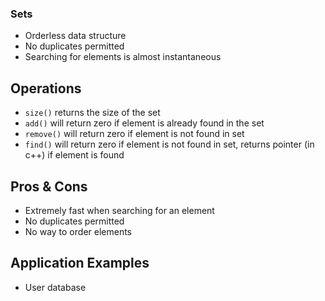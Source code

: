 ### Sets
- Orderless data structure
- No duplicates permitted
- Searching for elements is almost instantaneous

## Operations
- `size()` returns the size of the set
- `add()` will return zero if element is already found in the set
- `remove()` will return zero if element is not found in set
- `find()` will return zero if element is not found in set, returns pointer (in c++) if element is found

## Pros & Cons 
- Extremely fast when searching for an element
- No duplicates permitted
- No way to order elements

## Application Examples
- User database